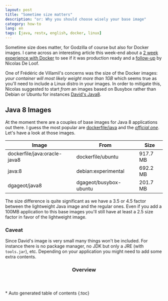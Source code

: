 ```yaml
---
layout: post
title: "Sometime size matters"
description: "or: Why you should choose wisely your base image"
category: how-to
lang: en
tags: [java, restx, english, docker, linux]
---
```

Sometime size does matter, for Godzilla of course but also for Docker images. I came across an interesting article this week-end about a [2 week experience with Docker](http://t37.net/is-docker-ready-for-production-feedbacks-of-a-2-weeks-hands-on.html) to see if it was production ready and a [follow-up](http://blog.loof.fr/2014/09/is-docker-ready-for-production.html) by Nicolas De Loof.

One of Frédéric de Villamil's concerns was the size of the Docker images: *your container will most likely weight more than 1GB* which seems true as you'll need to include a Linux distro in your images. In order to mitigate this, Nicolas suggested to start *from* an images based on Busybox rather than Debian or Ubuntu for instances [David's Java8](https://registry.hub.docker.com/u/dgageot/java8/).

## Java 8 Images

At the moment there are a couples of base images for Java 8 applications out there. I guess the most popular are [dockerfile/java](https://registry.hub.docker.com/u/dockerfile/java/) and the *[official one](https://registry.hub.docker.com/_/java/)*. Let's have a look at those images.

Image|From|Size
-----|----|-----
dockerfile/java:oracle-java8|dockerfile/ubuntu|917.7 MB
java:8|debian:experimental|692.2 MB
dgageot/java8|dgageot/busybox-ubuntu|201.7 MB

The size difference is quite significant as we have a 3.5 or 4.5 factor between the lightweight Java image and the regular ones. Even if you add a 100MB application to this base images you'll still have at least a 2.5 size factor in favor of the lightweight image.

### Caveat

Since David's image is very small many things won't be included. For instance there is no package manager, no JDK but only a JRE (with `tools.jar`), etc. Depending on your application you might need to add some extra contents.

<section id="table-of-contents" class="toc">
<header>
<h3>Overview</h3>
</header>
<div id="drawer" markdown="1">
*  Auto generated table of contents
{:toc}
</div>
</section><!-- /#table-of-contents -->
